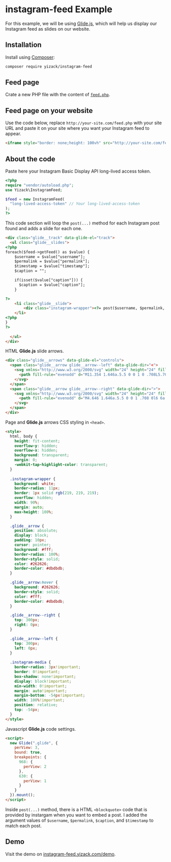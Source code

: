 # instagram-feed Example
For this example, we will be using [Glide.js](https://glidejs.com/), which will help us display our Instagram feed as slides on our website.

## Installation
Install using [Composer](https://getcomposer.org/):
```sh
composer require yizack/instagram-feed
```

## Feed page
Crate a new PHP file with the content of [`feed.php`](https://github.com/Yizack/instagram-feed/blob/master/example/feed.php).

## Feed page on your website
Use the code below, replace `http://your-site.com/feed.php` with your site URL and paste it on your site where you want your Instagram feed to appear.
```html
<iframe style="border: none;height: 100vh" src="http://your-site.com/feed.php" width="100%"></iframe>
```

## About the code
Paste here your Instagram Basic Display API long-lived access token.
```php
<?php
require "vendor/autoload.php";
use Yizack\InstagramFeed;

$feed = new InstagramFeed(
  "long-lived-access-token" // Your long-lived-access-token
);
?>
```

This code section will loop the `post(...)` method for each Instagram post found and adds a slide for each one.
```html
<div class="glide__track" data-glide-el="track">
  <ul class="glide__slides">
<?php
foreach($feed->getFeed() as $value) {
    $username = $value["username"];
    $permalink = $value["permalink"];
    $timestamp = $value["timestamp"];
    $caption = "";

    if(isset($value["caption"])) {
      $caption = $value["caption"];
    }

?>
    <li class="glide__slide">
        <div class="instagram-wrapper"><?= post($username, $permalink, $caption, $timestamp); ?></div>
    </li>
<?php
}
?>
      
  </ul>
</div>
```

HTML **Glide.js** slide arrows.
```html
<div class="glide__arrows" data-glide-el="controls">
  <span class="glide__arrow glide__arrow--left" data-glide-dir="<">
    <svg xmlns="http://www.w3.org/2000/svg" width="24" height="24" fill="currentColor" class="bi bi-chevron-left" viewBox="0 0 16 16">
      <path fill-rule="evenodd" d="M11.354 1.646a.5.5 0 0 1 0 .708L5.707 8l5.647 5.646a.5.5 0 0 1-.708.708l-6-6a.5.5 0 0 1 0-.708l6-6a.5.5 0 0 1 .708 0z"/>
    </svg>
  </span>
  <span class="glide__arrow glide__arrow--right" data-glide-dir=">">
    <svg xmlns="http://www.w3.org/2000/svg" width="24" height="24" fill="currentColor" class="bi bi-chevron-right" viewBox="0 0 16 16">
      <path fill-rule="evenodd" d="M4.646 1.646a.5.5 0 0 1 .708 0l6 6a.5.5 0 0 1 0 .708l-6 6a.5.5 0 0 1-.708-.708L10.293 8 4.646 2.354a.5.5 0 0 1 0-.708z"/>
    </svg>
  </span>
</div>
```

Page and **Glide.js** arrows CSS styling in `<head>`.
```html
<style>
  html, body {
    height: fit-content;
    overflow-y: hidden;
    overflow-x: hidden;
    background: transparent;
    margin: 0;
    -webkit-tap-highlight-color: transparent;
  }
  
  .instagram-wrapper {
    background: white;
    border-radius: 11px;
    border: 1px solid rgb(219, 219, 219);
    overflow: hidden;
    width: 90%;
    margin: auto;
    max-height: 100%;
  }

  .glide__arrow {
    position: absolute;
    display: block;
    padding: 10px;
    cursor: pointer;
    background: #fff;
    border-radius: 100%;
    border-style: solid;
    color: #262626;
    border-color: #dbdbdb;
  }

  .glide__arrow:hover {
    background: #262626;
    border-style: solid;
    color: #fff;
    border-color: #dbdbdb;
  }

  .glide__arrow--right {
    top: 300px;
    right: 0px;
  }

  .glide__arrow--left {
    top: 300px;
    left: 0px;
  }
  
  .instagram-media {
    border-radius: 3px!important;
    border: 0!important;
    box-shadow: none!important;
    display: block!important;
    min-width: 0!important;
    margin: auto!important;
    margin-bottom: -54px!important;
    width: 100%!important;
    position: relative;
    top: -54px;
  }
</style>
```

Javascript **Glide.js** code settings.
```html
<script>
  new Glide(".glide", {
    perView: 3,
    bound: true,
    breakpoints: {
      968: {
        perView: 2
      },
      630: {
        perView: 1
      }
    }
  }).mount();
</script>
```
Inside `post(...)` method, there is a HTML `<blockquote>` code that is provided by instargam when you want to embed a post. I added the argument values of `$username`, `$permalink`, `$caption`, and `$timestamp` to match each post.

## Demo
Visit the demo on [instagram-feed.yizack.com/demo](https://instagram-feed.yizack.com/demo/).
